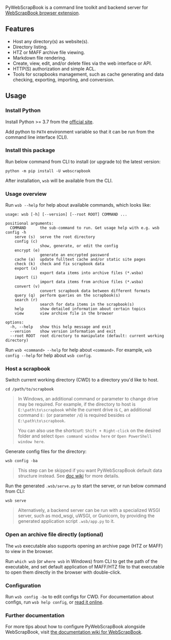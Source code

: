 PyWebScrapBook is a command line toolkit and backend server for
[WebScrapBook browser extension](https://github.com/danny0838/webscrapbook).

## Features
* Host any directory(s) as website(s).
* Directory listing.
* HTZ or MAFF archive file viewing.
* Markdown file rendering.
* Create, view, edit, and/or delete files via the web interface or API.
* HTTP(S) authorization and simple ACL.
* Tools for scrapbooks management, such as cache generating and data checking, exporting, importing, and conversion.

## Usage

### Install Python

Install Python >= 3.7 from the [official site](https://www.python.org).

Add python to `PATH` environment variable so that it can be run from the command line interface (CLI).

### Install this package

Run below command from CLI to install (or upgrade to) the latest version:

    python -m pip install -U webscrapbook

After installation, `wsb` will be available from the CLI.

### Usage overview

Run `wsb --help` for help about available commands, which looks like:

    usage: wsb [-h] [--version] [--root ROOT] COMMAND ...

    positional arguments:
      COMMAND      the sub-command to run. Get usage help with e.g. wsb config -h
        serve (s)  serve the root directory
        config (c)
                   show, generate, or edit the config
        encrypt (e)
                   generate an encrypted password
        cache (a)  update fulltext cache and/or static site pages
        check (k)  check and fix scrapbook data
        export (x)
                   export data items into archive files (*.wsba)
        import (i)
                   import data items from archive files (*.wsba)
        convert (v)
                   convert scrapbook data between different formats
        query (q)  perform queries on the scrapbook(s)
        search (r)
                   search for data items in the scrapbook(s)
        help       show detailed information about certain topics
        view       view archive file in the browser

    options:
      -h, --help   show this help message and exit
      --version    show version information and exit
      --root ROOT  root directory to manipulate (default: current working directory)

Run `wsb <command> --help` for help about `<command>`. For example, `wsb config --help` for help about `wsb config`.

### Host a scrapbook

Switch current working directory (CWD) to a directory you'd like to host.

    cd /path/to/scrapbook

> In Windows, an additional command or parameter to change drive may be required. For example, if the directory to host is `E:\path\to\scrapbook` while the current drive is `C`, an additional command `E:` (or parameter `/d`) is required besides `cd E:\path\to\scrapbook`.
>
> You can also use the shortcurt: `Shift + Right-click` on the desired folder and select `Open command window here` or `Open PowerShell window here`.

Generate config files for the directory:

    wsb config -ba

> This step can be skipped if you want PyWebScrapBook default data structure instead. See [doc wiki](https://github.com/danny0838/webscrapbook/wiki/Backend) for more details.

Run the generated `.wsb/serve.py` to start the server, or run below command from CLI:

    wsb serve

> Alternatively, a backend server can be run with a specialized WSGI server, such as mod_wsgi, uWSGI, or Gunicorn, by providing the generated application script `.wsb/app.py` to it.

### Open an archive file directly (optional)

The `wsb` executable also supports opening an archive page (HTZ or MAFF) to view in the browser.

Run `which wsb` (or `where wsb` in Windows) from CLI to get the path of the executable, and set default application of MAFF/HTZ file to that executable to open them directly in the browser with double-click.

### Configuration

Run `wsb config -be` to edit configs for CWD. For documentation about configs, run `wsb help config`, or [read it online](https://github.com/danny0838/PyWebScrapBook/blob/master/webscrapbook/resources/config.md).

### Further documentation

For more tips about how to configure PyWebScrapBook alongside WebScrapBook, visit [the documentation wiki for WebScrapBook](https://github.com/danny0838/webscrapbook/wiki/Backend).
